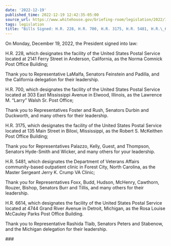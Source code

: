 ```yaml
---
date: '2022-12-19'
published_time: 2022-12-19 12:42:35-05:00
source_url: https://www.whitehouse.gov/briefing-room/legislation/2022/12/19/bills-signed-h-r-228-h-r-700-h-r-3175-h-r-5481-h-r-6614/
tags: legislation
title: "Bills Signed: H.R. 228, H.R. 700, H.R. 3175, H.R. 5481, H.R.\_6614"
---
```

 
On Monday, December 19, 2022, the President signed into law:

H.R. 228, which designates the facility of the United States Postal
Service located at 2141 Ferry Street in Anderson, California, as the
Norma Comnick Post Office Building;  
  
Thank you to Representative LaMalfa, Senators Feinstein and Padilla, and
the California delegation for their leadership.

H.R. 700, which designates the facility of the United States Postal
Service located at 303 East Mississippi Avenue in Elwood, Illinois, as
the Lawrence M. “Larry” Walsh Sr. Post Office;  
  
Thank you to Representatives Foster and Rush, Senators Durbin and
Duckworth, and many others for their leadership.

H.R. 3175, which designates the facility of the United States Postal
Service located at 135 Main Street in Biloxi, Mississippi, as the Robert
S. McKeithen Post Office Building;  
  
Thank you for Representatives Palazzo, Kelly, Guest, and Thompson,
Senators Hyde-Smith and Wicker, and many others for your leadership.

H.R. 5481, which designates the Department of Veterans Affairs
community-based outpatient clinic in Forest City, North Carolina, as the
Master Sergeant Jerry K. Crump VA Clinic;  
  
Thank you for Representatives Foxx, Budd, Hudson, McHenry, Cawthorn,
Rouzer, Bishop, Senators Burr and Tillis, and many others for their
leadership.

H.R. 6614, which designates the facility of the United States Postal
Service located at 4744 Grand River Avenue in Detroit, Michigan, as the
Rosa Louise McCauley Parks Post Office Building.  
  
Thank you to Representative Rashida Tlaib, Senators Peters and Stabenow,
and the Michigan delegation for their leadership.

\###
